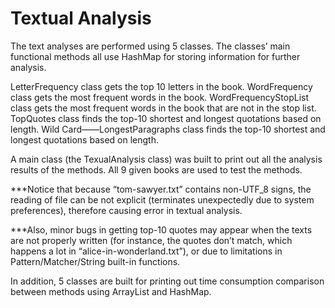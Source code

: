 # Textual Analysis

The text analyses are performed using 5 classes. The classes’ main functional methods all use HashMap for storing information for further analysis.

LetterFrequency class gets the top 10 letters in the book.
WordFrequency class gets the most frequent words in the book.
WordFrequencyStopList class gets the most frequent words in the book that are not in the stop list.
TopQuotes class finds the top-10 shortest and longest quotations based on length.
Wild Card——LongestParagraphs class finds the top-10 shortest and longest quotations based on length.

A main class (the TexualAnalysis class) was built to print out all the analysis results of the methods. All 9 given books are used to test the methods.

***Notice that because “tom-sawyer.txt” contains non-UTF_8 signs, the reading of file can be not explicit (terminates unexpectedly due to system preferences), therefore causing error in textual analysis.

***Also, minor bugs in getting top-10 quotes may appear when the texts are not properly written (for instance, the quotes don’t match, which happens a lot in “alice-in-wonderland.txt”), or due to limitations in Pattern/Matcher/String built-in functions.

In addition, 5 classes are built for printing out time consumption comparison between methods using ArrayList and HashMap.
